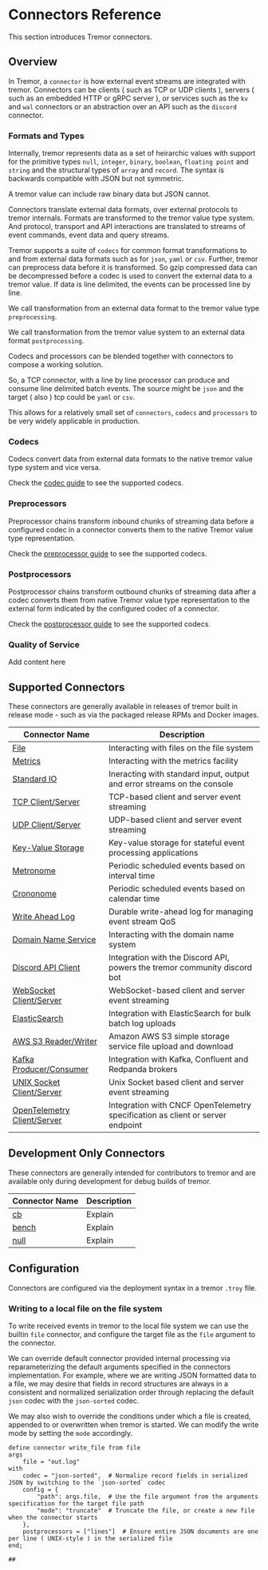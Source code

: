# Connectors Reference

This section introduces Tremor connectors.

## Overview

In Tremor, a `connector` is how external event streams are integrated with tremor.
Connectors can be clients ( such as TCP or UDP clients ), servers ( such as an embedded HTTP or gRPC
server ), or services such as the `kv` and `wal` connectors or an abstraction over an API such as the
`discord` connector.

### Formats and Types

Internally, tremor represents data as a set of heirarchic values with support for the
primitive types `null`, `integer`, `binary`, `boolean`, `floating point` and `string` and the
structural types of `array` and `record`. The syntax is backwards compatible with JSON
but not symmetric.

A tremor value can include raw binary data but JSON cannot.

Connectors translate external data formats, over external protocols to tremor internals.
Formats are transformed to the tremor value type system. And protocol, transport and API
interactions are translated to streams of event commands, event data and query streams.

Tremor supports a suite of `codecs` for common format transformations to and from external
data formats such as for `json`, `yaml` or `csv`. Further, tremor can preprocess data before
it is transformed. So gzip compressed data can be decompressed before a codec is used to
convert the external data to a tremor value. If data is line delimited, the events can be
processed line by line.

We call transformation from an external data format to the tremor value type `preprocessing`.

We call transformation from the tremor value system to an external data format `postprocessing`.

Codecs and processors can be blended together with connectors to compose a working solution.

So, a TCP connector, with a line by line processor can produce and consume line delimited
batch events. The source might be `json` and the target ( also ) tcp could be `yaml` or `csv`.

This allows for a relatively small set of `connectors`, `codecs` and `processors` to be
very widely applicable in production.

### Codecs

Codecs convert data from external data formats to the native tremor value type system
and vice versa.

Check the [codec guide](codecs) to see the supported codecs.

### Preprocessors

Preprocessor chains transform inbound chunks of streaming data before a configured
codec in a connector converts them to the native Tremor value type representation.

Check the [preprocessor guide](preprocessors) to see the supported codecs.

### Postprocessors

Postprocessor chains transform outbound chunks of streaming data after a codec
converts them from native Tremor value type representation to the external form
indicated by the configured codec of a connector.

Check the [postprocessor guide](postprocessors) to see the supported codecs.

### Quality of Service

Add content here


## Supported Connectors

These connectors are generally available in releases of tremor built in release
mode - such as via the packaged release RPMs and Docker images.

|Connector Name|Description|
|---|---|
|[File](connectors/file)|Interacting with files on the file system|
|[Metrics](connectors/metrics)|Interacting with the metrics facility|
|[Standard IO](connectors/stdio)|Ineracting with standard input, output and error streams on the console|
|[TCP Client/Server](connectors/tcp)|TCP-based client and server event streaming|
|[UDP Client/Server](connectors/udp)|UDP-based client and server event streaming|
|[Key-Value Storage](connectors/kv)|Key-value storage for stateful event processing applications|
|[Metronome](connectors/metronome)|Periodic scheduled events based on interval time|
|[Crononome](connectors/crononome)|Periodic scheduled events based on calendar time|
|[Write Ahead Log](connectors/wal)|Durable write-ahead log for managing event stream QoS|
|[Domain Name Service](connectors/dns)|Interacting with the domain name system|
|[Discord API Client](connectors/discord)|Integration with the Discord API, powers the tremor community discord bot|
|[WebSocket Client/Server](connectors/ws)|WebSocket-based client and server event streaming|
|[ElasticSearch](connectors/elastic)|Integration with ElasticSearch for bulk batch log uploads|
|[AWS S3 Reader/Writer](connectors/s3)|Amazon AWS S3 simple storage service file upload and download|
|[Kafka Producer/Consumer](connectors/kafka)|Integration with Kafka, Confluent and Redpanda brokers|
|[UNIX Socket Client/Server](connectors/unix_socket)|Unix Socket based client and server event streaming|
|[OpenTelemetry Client/Server](connectors/otel)|Integration with CNCF OpenTelemetry specification as client or server endpoint|

## Development Only Connectors

These connectors are generally intended for contributors to tremor and are
available only during development for debug builds of tremor.

|Connector Name|Description|
|---|---|
|[cb](connectors/cb)|Explain|
|[bench](connectors/bench)|Explain|
|[null](connectors/null)|Explain|

## Configuration

Connectors are configured via the deployment syntax in a tremor `.troy` file.

### Writing to a local file on the file system

To write received events in tremor to the local file system we can use
the builtin `file` connector, and configure the target file as the `file`
argument to the connector.

We can override default connector provided internal processing via reparameterizing
the default arguments specified in the connectors implementation. For example, where
we are writing JSON formatted data to a file, we may desire that fields in record
structures are always in a consistent and normalized serialization order through
replacing the default `json` codec with the `json-sorted` codec.

We may also wish to override the conditions under which a file is created, appended
to or overwritten when tremor is started. We can modify the write mode by setting the
`mode` accordingly.

```troy
define connector write_file from file
args
    file = "out.log"
with
    codec = "json-sorted",	# Normalize record fields in serialized JSON by switching to the `json-sorted` codec
    config = {
        "path": args.file,	# Use the file argument from the arguments specification for the target file path
        "mode": "truncate"	# Truncate the file, or create a new file when the connector starts
    },
    postprocessors = ["lines"]  # Ensure entire JSON documents are one per line ( UNIX-style ) in the serialized file
end;

##
